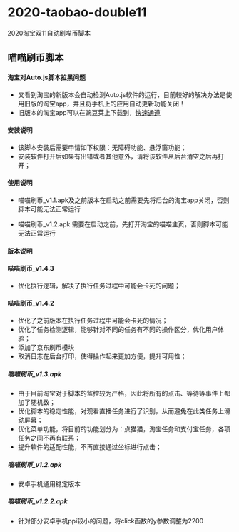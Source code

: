 # 2020-taobao-double11
2020淘宝双11自动刷喵币脚本

## 喵喵刷币脚本

#### 淘宝对Auto.js脚本拉黑问题
- 又看到淘宝的新版本会自动检测Auto.js软件的运行，目前较好的解决办法是使用旧版的淘宝app，并且将手机上的应用自动更新功能关闭！
- 旧版本的淘宝app可以在豌豆荚上下载到，[快速通道](https://www.wandoujia.com/apps/32267/history)

#### 安装说明

- 该脚本安装后需要申请如下权限：无障碍功能、悬浮窗功能；
- 安装软件打开后如果有出错或者其他意外，请将该软件从后台清空之后再打开；

#### 使用说明

- 喵喵刷币_v1.1.apk及之前版本在启动之前需要先将后台的淘宝app关闭，否则脚本可能无法正常运行

- 喵喵刷币_v1.2.apk 需要在启动之前，先打开淘宝的喵喵主页，否则脚本可能无法正常运行

#### 版本说明
#### 喵喵刷币_v1.4.3
- 优化执行逻辑，解决了执行任务过程中可能会卡死的问题；

#### 喵喵刷币_v1.4.2
- 优化了之前版本在执行任务过程中可能会卡死的情况；
- 优化了任务检测逻辑，能够针对不同的任务有不同的操作区分，优化用户体验；
- 添加了京东刷币模块
- 取消日志在后台打印，使得操作起来更加方便，提升可用性；

##### 喵喵刷币_v1.3.apk
- 由于目前淘宝对于脚本的监控较为严格，因此将所有的点击、等待等事件上都加了随机数；
- 优化脚本的稳定性能，对观看直播任务进行了识别，从而避免在此类任务上滑动屏幕；
- 优化菜单功能，将目前的功能划分为：点猫猫，淘宝任务和支付宝任务，各项任务之间不再有联系；
- 提升软件的适配性能，不再直接通过坐标进行点击；

##### 喵喵刷币_v1.2.apk 
- 安卓手机通用稳定版本

##### 喵喵刷币_v1.2.2.apk 
- 针对部分安卓手机ppi较小的问题，将click函数的y参数调整为2200

  
